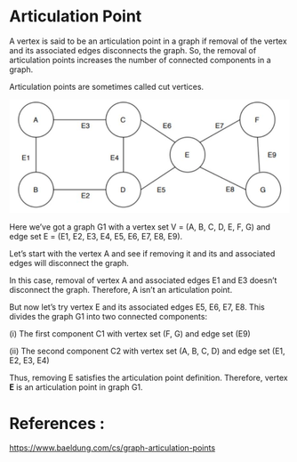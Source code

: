 # Articulation Point

A vertex is said to be an articulation point in a graph if removal of the vertex and its associated edges disconnects the graph. So, the removal of articulation points increases the number of connected components in a graph.

Articulation points are sometimes called cut vertices.

!["Articulation Point"](graph.JPG?raw=true)

Here we’ve got a graph G1 with a vertex set V = (A, B, C, D, E, F, G) and edge set E = (E1, E2, E3, E4, E5, E6, E7, E8, E9).

Let’s start with the vertex A and see if removing it and its and associated edges will disconnect the graph.

In this case, removal of vertex A and associated edges E1 and E3 doesn’t disconnect the graph. Therefore, A isn’t an articulation point.

But now let’s try vertex E and its associated edges E5, E6, E7, E8. This divides the graph G1 into two connected components:

(i) The first component C1 with vertex set (F, G) and edge set (E9)

(ii) The second component C2 with vertex set (A, B, C, D) and edge set (E1, E2, E3, E4)

Thus, removing E satisfies the articulation point definition. Therefore, vertex **E** is an articulation point in graph G1.


# References :
https://www.baeldung.com/cs/graph-articulation-points
